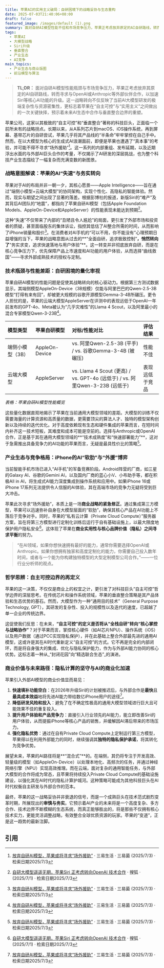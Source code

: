```yaml
---
title: 苹果AI的实用主义破局：自研困境下的战略妥协与生态重构
date: 2025-07-03T21:40:06+08:00
draft: false
featured_image: /images/default (1).png
summary: 面对自研AI模型性能不佳和市场竞争压力，苹果正考虑放弃原定的AI自研路线，转而寻求与OpenAI或Anthropic等外部AI巨头合作，以加速Siri等核心AI功能的升级。这一战略转变不仅体现了AI大模型研发的极端复杂性，更预示着苹果在保持“隐私至上”原则的同时，正以实用主义态度重塑其在AI时代的生态策略，加速AI能力在消费终端的普及。
tags: 
  - 苹果AI
  - 大模型战略
  - Siri升级
  - 垂直整合
  - 产业生态
  - AI竞争
main_topics: 
  - 产业生态与商业版图
  - 前沿模型与算法
---
```


> **TL;DR：** 面对自研AI模型性能瓶颈与市场竞争压力，苹果正考虑放弃其原定的AI自研路线，转而寻求与OpenAI或Anthropic等外部伙伴合作，以加速Siri等核心AI功能的升级。这一战略转向不仅反映了当前AI大模型研发的极端复杂性与资源密集性，更标志着苹果在“自主可控”与“实用主义”之间做出的一次关键抉择，预示着未来AI生态中合作与垂直整合边界的重塑。

苹果公司，这家以其极致的“自主可控”和“垂直整合”著称的科技巨头，正面临一个前所未有的战略拐点。长期以来，从A系列芯片到macOS、iOS操作系统，再到屏幕、基带芯片的自研尝试，苹果几乎将其产品线的“半条命”牢牢掌控在自己手中。然而，在以大模型为核心的生成式AI浪潮面前，即便是苹果也遭遇了“真本事”的考验，并可能不得不寻求“场外援助”[^6]。这一系列的内部重组、发布延期，以及近期浮出水面的与外部AI巨头合作的考量，不仅揭示了AI研发的深层挑战，也为整个科技产业生态描绘了一幅复杂而充满变数的新图景。

### 战略意图解读：苹果的AI“失速”与务实转向

苹果对于AI的布局并非一朝一夕，其核心愿景——Apple Intelligence——旨在通过“端侧小模型+云端大模型”的协同架构，实现个性化、高隐私的智能体验。然而，现实与期望之间出现了显著的落差。根据彭博社的报道，新版Siri的“难产”及其背后AI团队的“地震”，都指向了苹果自研AI模型（包括Apple Foundation Models、AppleOn-Device和AppleServer）的性能表现未能达到预期[^1]。

这种“失速”不仅带来了内部的“丑陋且令人尴尬”的局面，更引发了外部市场和投资者的质疑，甚至面临股东的集体诉讼，指控其低估了AI整合所需的时间，从而影响了iPhone销量和股价[^6]。在消费者对AI手机的“可以不用，你不能没有”心理预期日益增强的当下，苹果的战略意图从过去的**“全面自研，追求极致控制”**，悄然转向了**“务实求变，追求快速落地与用户体验”**。这一转变并非彻底放弃自研，而是在核心竞争压力下，优先保障产品上市速度和AI功能的用户体验，从而选择“曲线救国”——寻求外部成熟技术的授权与定制。

### 技术瓶颈与性能差距：自研困境的量化审视

苹果自研AI模型的性能问题是促使其战略转向的核心驱动力。根据第三方测试数据显示，其端侧模型AppleOn-Device（3B规模）仅能与阿里巴巴的Qwen-2.5-3B模型“打得有来有回”，却被更大规模的谷歌开源模型Gemma-3-4B所碾压。更令人担忧的是，苹果的云端大模型AppleServer在评测中的表现远低于OpenAI一年前发布的GPT-4o、Meta被认为“几乎灾难性”的Llama 4 Scout，以及阿里最小的混合专家模型Qwen-3-23B[^6]。

| 模型类型        | 苹果自研模型         | 对标/性能对比                                                              | 评估结果           |
| :-------------- | :------------------- | :------------------------------------------------------------------------- | :----------------- |
| 端侧小模型（3B） | AppleOn-Device     | vs. 阿里Qwen-2.5-3B (平手) / vs. 谷歌Gemma-3-4B (被碾压)                      | 性能不佳           |
| 云端大模型      | AppleServer          | vs. Llama 4 Scout (更高) / vs. GPT-4o (远低于) / vs. 阿里Qwen-3-23B (远低于) | 表现远低于竞品     |

_表格：苹果自研AI模型性能概览_

这些量化数据直观地揭示了苹果在当前通用大模型领域的差距。大模型的训练不仅需要海量的计算资源和高质量的数据，更需要顶尖的算法人才、独特的模型架构创新以及持续的迭代优化。对于高度依赖现有生态和硬件集成的苹果而言，在短时间内补齐这一技术短板，其难度和成本可能是空前的。选择与Anthropic或OpenAI合作，正是基于其在通用大模型领域的**“技术成熟度”和“快速部署能力”**，这对于急需推出具备竞争力的AI功能的苹果而言，无疑是最具性价比的策略[^6]。

### 产业生态与竞争格局：iPhone的AI“软肋”与“外援”博弈

当前智能手机市场已进入“AI手机”的军备竞赛阶段。Android阵营的厂商，如三星的Galaxy AI、谷歌的Gemini AI，以及国内厂商的蓝心小V、小布助手等，都在积极All in AI，将生成式AI能力深度集成到操作系统和应用中。如果iPhone 16或iPhone 17系列无法提供令人信服的AI体验，其在高端市场的竞争力无疑将受到巨大冲击。

苹果此次寻求“场外援助”，本质上是一场**商业战略的紧急修正**。通过集成第三方模型，苹果可以迅速弥补自身在大模型层面的“软肋”，确保其核心产品在AI功能上不落后于竞争对手。同时，苹果的“私有云计算（Private Cloud Compute）”服务器方案，旨在将第三方模型进行定制化训练后运行于自有基础设施上，以最大限度地保护用户隐私安全[^1]。这体现了苹果在**商业实用性与核心品牌价值（隐私）之间寻求平衡**的努力。

> “在AI领域，如果你想快速拥有最好的能力，通常你需要选择OpenAI或Anthropic。如果你想拥有独家和高度定制化的能力，你需要自己投入数年时间，或者与一个能为你构建独特模型的大型定制模型公司合作。”——一位行业分析师的观点。

### 哲学思辨：自主可控边界的再定义

苹果的这一决策，不仅仅是商业上的权宜之计，更引发了对科技巨头“自主可控”哲学边界的深层思考。在传统芯片和操作系统领域，苹果的垂直整合策略是其产品体验和生态优势的基石。然而，大模型作为一种“通用目的技术”（General Purpose Technology, GPT），其研发的复杂性、投入的规模性以及迭代的速度，已超越了单一企业的传统边界。

这促使我们反思：在未来，**“自主可控”的定义是否将从“全栈自研”转向“核心掌控与战略协作”**？对于苹果而言，掌控核心硬件（如AI芯片NPU）、操作系统（iOS）以及用户数据（通过PCC实现隐私保护），并在此基础上整合外部最先进的通用AI模型，这或许是其在AI时代重新定义“自主可控”的方式。它不再是完全的内部闭环，而是将自身强大的集成、优化与隐私保护能力，作为与外部AI能力协同的核心优势。这标志着一种从_“封闭花园”向“精选联合生态”_的演进。

### 商业价值与未来路径：隐私计算的坚守与AI的商业化加速

苹果引入外部AI模型的商业价值显而易见：
1.  **快速填补功能空白**：在2026年升级Siri的计划被推迟后，与外部合作是**最快**且**最具成本效益**地将先进AI能力带给数亿iPhone用户的途径[^6]。
2.  **降低研发风险和投入**：避免了在不确定性极高的通用大模型领域进行巨大且可能效果不佳的重复投入。
3.  **提升用户体验和产品竞争力**：直接引入行业领先的AI能力，能立即改善Siri的用户体验，从而提振iPhone等核心产品的销售，并缓解因AI滞后带来的市场压力。
4.  **强化隐私优势**：通过在自有Private Cloud Compute上定制运行第三方模型，苹果得以在利用外部能力的同时，继续强调其**独特的隐私保护承诺**，将其转化为竞争优势。

展望未来，苹果的AI路径将是**“混合式”**的。在端侧，其仍将专注于开发高效、轻量级的模型（如AppleOn-Device）以处理本地化、高频次的任务，并通过神经网络引擎（NPU）实现高效推理。而在云端，面对复杂的通用智能任务，与外部大模型的合作将成为常态，且苹果将持续投入Private Cloud Compute的基础设施建设，以强化其在AI时代的隐私计算护城河。这种策略可能成为其他科技巨头在AI时代权衡自主研发与外部合作的范本。

最终，苹果的这一战略妥协并非衰退的信号，而是一个成熟巨头在技术范式剧烈变革时期，所展现出的**审慎与务实**。它预示着AI产业的未来将是一个高度复杂、多方合作、技术边界不断模糊的生态系统，而真正能够胜出的，将是那些不仅拥有核心技术实力，更能灵活调整战略，有效整合全球优质资源的玩家。苹果的“变道”，正是这一趋势的最新注脚。

## 引用
[^1]: [自研大模型遥遥无期，苹果Siri 正考虑转向OpenAI 技术合作](https://www.sohu.com/a/909741683_99900743) · 搜狐 · (2025/7/1) · 检索日期2025/7/3
[^2]: [自研大模型遥遥无期，苹果Siri 正考虑转向OpenAI 技术合作](https://finance.sina.com.cn/jjxw/2025-07-01/doc-infcxwtr5529528.shtml?froms=ggmp) · 新浪财经 · (2025/7/1) · 检索日期2025/7/3
[^3]: [自研大模型遥遥无期！苹果Siri考虑用外援：转向OpenAI合作](https://finance.sina.com.cn/tech/roll/2025-07-01/doc-infcyiim5373533.shtml) · 新浪财经 · (2025/7/1) · 检索日期2025/7/3
[^4]: [自研大模型遥遥无期！苹果Siri考虑用外援：转向OpenAI合作](https://news.mydrivers.com/1/1057/1057202.htm) · 快科技 · (2025/7/1) · 检索日期2025/7/3
[^5]: [研发进展缓慢，苹果或考虑放弃自研AI模型](https://www.stcn.com/article/detail/2327278.html) · 证券时报 · 宋佳楠 (2025/7/1) · 检索日期2025/7/3
[^6]: [放弃自研AI模型，苹果或将寻求“场外援助”](https://mp.weixin.qq.com/s?__biz=MzA4MTk2NTk5Nw==&mid=2649890796&idx=3&sn=2b7d131044f4a5e9d2abd760fdba6745&chksm=86eede6c4533b4e3823a09957b04fcfc8b5a2cb1f8dd865ca23cb3c5a70e8d07963a56a5a0e9&scene=0&xtrack=1#rd) · 三易生活 · 三易菌 (2025/7/3) · 检索日期2025/7/3
